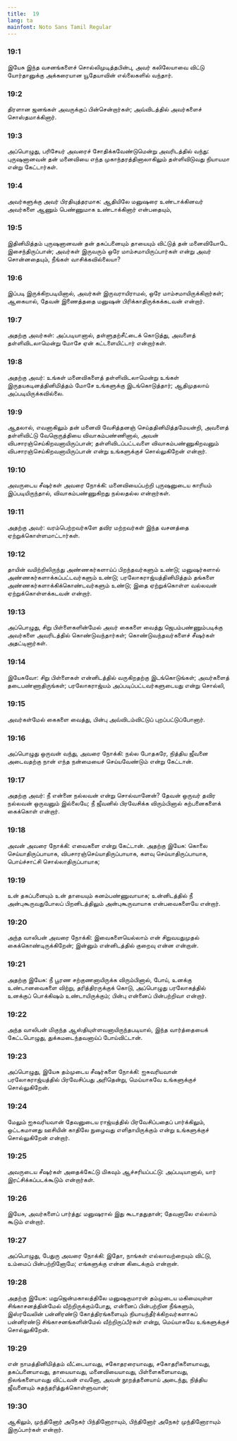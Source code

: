 ```yaml
---
title:  19
lang: ta
mainfont: Noto Sans Tamil Regular
---
```


###  19:1

இயேசு இந்த வசனங்களைச் சொல்லிமுடித்தபின்பு, அவர் கலிலேயாவை விட்டு யோர்தானுக்கு அக்கரையான யூதேயாவின் எல்லைகளில் வந்தார்.

###  19:2

திரளான ஜனங்கள் அவருக்குப் பின்சென்றார்கள்; அவ்விடத்தில் அவர்களைச் சொஸ்தமாக்கினார்.

###  19:3

அப்பொழுது, பரிசேயர் அவரைச் சோதிக்கவேண்டுமென்று அவரிடத்தில் வந்து: புருஷனானவன் தன் மனைவியை எந்த முகாந்தரத்தினாலாகிலும் தள்ளிவிடுவது நியாயமா என்று கேட்டார்கள்.

###  19:4

அவர்களுக்கு அவர் பிரதியுத்தரமாக: ஆதியிலே மனுஷரை உண்டாக்கினவர் அவர்களை ஆணும் பெண்ணுமாக உண்டாக்கினார் என்பதையும்,

###  19:5

இதினிமித்தம் புருஷனானவன் தன் தகப்பனையும் தாயையும் விட்டுத் தன் மனைவியோடே இசைந்திருப்பான்; அவர்கள் இருவரும் ஒரே மாம்சமாயிருப்பார்கள் என்று அவர் சொன்னதையும், நீங்கள் வாசிக்கவில்லையா?

###  19:6

இப்படி இருக்கிறபடியினால், அவர்கள் இருவராயிராமல், ஒரே மாம்சமாயிருக்கிறார்கள்; ஆகையால், தேவன் இணைத்ததை மனுஷன் பிரிக்காதிருக்கக்கடவன் என்றார்.

###  19:7

அதற்கு அவர்கள்: அப்படியானால், தள்ளுதற்சீட்டைக் கொடுத்து, அவளைத் தள்ளிவிடலாமென்று மோசே ஏன் கட்டளையிட்டார் என்றார்கள்.

###  19:8

அதற்கு அவர்: உங்கள் மனைவிகளைத் தள்ளிவிடலாமென்று உங்கள் இருதயகடினத்தினிமித்தம் மோசே உங்களுக்கு இடங்கொடுத்தார்; ஆதிமுதலாய் அப்படியிருக்கவில்லை.

###  19:9

ஆதலால், எவனாகிலும் தன் மனைவி வேசித்தனஞ் செய்ததினிமித்தமேயன்றி, அவளைத் தள்ளிவிட்டு வேறொருத்தியை விவாகம்பண்ணினால், அவன் விபசாரஞ்செய்கிறவனாயிருப்பான்; தள்ளிவிடப்பட்டவளை விவாகம்பண்ணுகிறவனும் விபசாரஞ்செய்கிறவனாயிருப்பான் என்று உங்களுக்குச் சொல்லுகிறேன் என்றார்.

###  19:10

அவருடைய சீஷர்கள் அவரை நோக்கி: மனைவியைப்பற்றி புருஷனுடைய காரியம் இப்படியிருந்தால், விவாகம்பண்ணுகிறது நல்லதல்ல என்றார்கள்.

###  19:11

அதற்கு அவர்: வரம்பெற்றவர்களே தவிர மற்றவர்கள் இந்த வசனத்தை ஏற்றுக்கொள்ளமாட்டார்கள்.

###  19:12

தாயின் வயிற்றிலிருந்து அண்ணகர்களாய்ப் பிறந்தவர்களும் உண்டு; மனுஷர்களால் அண்ணகர்களாக்கப்பட்டவர்களும் உண்டு; பரலோகராஜ்யத்தினிமித்தம் தங்களை அண்ணகர்களாக்கிக்கொண்டவர்களும் உண்டு; இதை ஏற்றுக்கொள்ள வல்லவன் ஏற்றுக்கொள்ளக்கடவன் என்றார்.

###  19:13

அப்பொழுது, சிறு பிள்ளைகளின்மேல் அவர் கைகளை வைத்து ஜெபம்பண்ணும்படிக்கு அவர்களை அவரிடத்தில் கொண்டுவந்தார்கள்; கொண்டுவந்தவர்களைச் சீஷர்கள் அதட்டினார்கள்.

###  19:14

இயேசுவோ: சிறு பிள்ளைகள் என்னிடத்தில் வருகிறதற்கு இடங்கொடுங்கள்; அவர்களைத் தடைபண்ணாதிருங்கள்; பரலோகராஜ்யம் அப்படிப்பட்டவர்களுடையது என்று சொல்லி,

###  19:15

அவர்கள்மேல் கைகளை வைத்து, பின்பு அவ்விடம்விட்டுப் புறப்பட்டுப்போனார்.

###  19:16

அப்பொழுது ஒருவன் வந்து, அவரை நோக்கி: நல்ல போதகரே, நித்திய ஜீவனை அடைவதற்கு நான் எந்த நன்மையைச் செய்யவேண்டும் என்று கேட்டான்.

###  19:17

அதற்கு அவர்: நீ என்னை நல்லவன் என்று சொல்வானேன்? தேவன் ஒருவர் தவிர நல்லவன் ஒருவனும் இல்லையே; நீ ஜீவனில் பிரவேசிக்க விரும்பினால் கற்பனைகளைக் கைக்கொள் என்றார்.

###  19:18

அவன் அவரை நோக்கி: எவைகளை என்று கேட்டான். அதற்கு இயேசு: கொலை செய்யாதிருப்பாயாக, விபசாரஞ்செய்யாதிருப்பாயாக, களவு செய்யாதிருப்பாயாக, பொய்ச்சாட்சி சொல்லாதிருப்பாயாக;

###  19:19

உன் தகப்பனையும் உன் தாயையும் கனம்பண்ணுவாயாக; உன்னிடத்தில் நீ அன்புகூருவதுபோலப் பிறனிடத்திலும் அன்புகூருவாயாக என்பவைகளையே என்றார்.

###  19:20

அந்த வாலிபன் அவரை நோக்கி: இவைகளையெல்லாம் என் சிறுவயதுமுதல் கைக்கொண்டிருக்கிறேன்; இன்னும் என்னிடத்தில் குறைவு என்ன என்றான்.

###  19:21

அதற்கு இயேசு: நீ பூரண சற்குணனாயிருக்க விரும்பினால், போய், உனக்கு உண்டானவைகளை விற்று, தரித்திரருக்குக் கொடு, அப்பொழுது பரலோகத்தில் உனக்குப் பொக்கிஷம் உண்டாயிருக்கும்; பின்பு என்னைப் பின்பற்றிவா என்றார்.

###  19:22

அந்த வாலிபன் மிகுந்த ஆஸ்தியுள்ளவனாயிருந்தபடியால், இந்த வார்த்தையைக் கேட்டபொழுது, துக்கமடைந்தவனாய்ப் போய்விட்டான்.

###  19:23

அப்பொழுது, இயேசு தம்முடைய சீஷர்களை நோக்கி: ஐசுவரியவான் பரலோகராஜ்யத்தில் பிரவேசிப்பது அரிதென்று, மெய்யாகவே உங்களுக்குச் சொல்லுகிறேன்.

###  19:24

மேலும் ஐசுவரியவான் தேவனுடைய ராஜ்யத்தில் பிரவேசிப்பதைப் பார்க்கிலும், ஒட்டகமானது ஊசியின் காதிலே நுழைவது எளிதாயிருக்கும் என்று உங்களுக்குச் சொல்லுகிறேன் என்றார்.

###  19:25

அவருடைய சீஷர்கள் அதைக்கேட்டு மிகவும் ஆச்சரியப்பட்டு: அப்படியானால், யார் இரட்சிக்கப்படக்கூடும் என்றார்கள்.

###  19:26

இயேசு, அவர்களைப் பார்த்து: மனுஷரால் இது கூடாததுதான்; தேவனாலே எல்லாம் கூடும் என்றார்.

###  19:27

அப்பொழுது, பேதுரு அவரை நோக்கி: இதோ, நாங்கள் எல்லாவற்றையும் விட்டு, உம்மைப் பின்பற்றினோமே; எங்களுக்கு என்ன கிடைக்கும் என்றான்.

###  19:28

அதற்கு இயேசு: மறுஜென்மகாலத்திலே மனுஷகுமாரன் தம்முடைய மகிமையுள்ள சிங்காசனத்தின்மேல் வீற்றிருக்கும்போது, என்னைப் பின்பற்றின நீங்களும், இஸ்ரவேலின் பன்னிரண்டு கோத்திரங்களையும் நியாயந்தீர்க்கிறவர்களாகப் பன்னிரண்டு சிங்காசனங்களின்மேல் வீற்றிருப்பீர்கள் என்று, மெய்யாகவே உங்களுக்குச் சொல்லுகிறேன்.

###  19:29

என் நாமத்தினிமித்தம் வீட்டையாவது, சகோதரரையாவது, சகோதரிகளையாவது, தகப்பனையாவது, தாயையாவது, மனைவியையாவது, பிள்ளைகளையாவது, நிலங்களையாவது விட்டவன் எவனோ, அவன் நூறத்தனையாய் அடைந்து, நித்திய ஜீவனையும் சுதந்தரித்துக்கொள்ளுவான்;

###  19:30

ஆகிலும், முந்தினோர் அநேகர் பிந்தினோராயும், பிந்தினோர் அநேகர் முந்தினோராயும் இருப்பார்கள் என்றார்.

